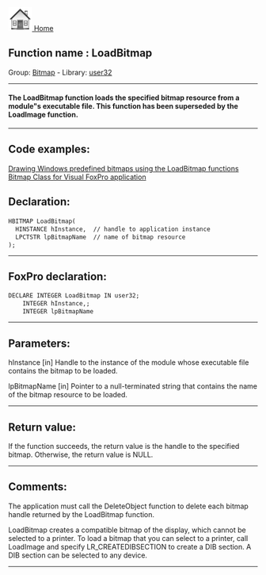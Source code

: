 [<img src="../../images/home.png"> Home ](https://github.com/VFPX/Win32API)  

## Function name : LoadBitmap
Group: [Bitmap](../../functions_group.md#Bitmap)  -  Library: [user32](../../libraries.md#user32)  
***  


#### The LoadBitmap function loads the specified bitmap resource from a module"s executable file. This function has been superseded by the LoadImage function. 
***  


## Code examples:
[Drawing Windows predefined bitmaps using the LoadBitmap functions](../../samples/sample_253.md)  
[Bitmap Class for Visual FoxPro application](../../samples/sample_295.md)  

## Declaration:
```foxpro  
HBITMAP LoadBitmap(
  HINSTANCE hInstance,  // handle to application instance
  LPCTSTR lpBitmapName  // name of bitmap resource
);  
```  
***  


## FoxPro declaration:
```foxpro  
DECLARE INTEGER LoadBitmap IN user32;
	INTEGER hInstance,;
	INTEGER lpBitmapName  
```  
***  


## Parameters:
hInstance 
[in] Handle to the instance of the module whose executable file contains the bitmap to be loaded. 

lpBitmapName 
[in] Pointer to a null-terminated string that contains the name of the bitmap resource to be loaded.   
***  


## Return value:
If the function succeeds, the return value is the handle to the specified bitmap. Otherwise, the return value is NULL. 
  
***  


## Comments:
The application must call the DeleteObject function to delete each bitmap handle returned by the LoadBitmap function.   
  
LoadBitmap creates a compatible bitmap of the display, which cannot be selected to a printer. To load a bitmap that you can select to a printer, call LoadImage and specify LR_CREATEDIBSECTION to create a DIB section. A DIB section can be selected to any device.  
  
***  

